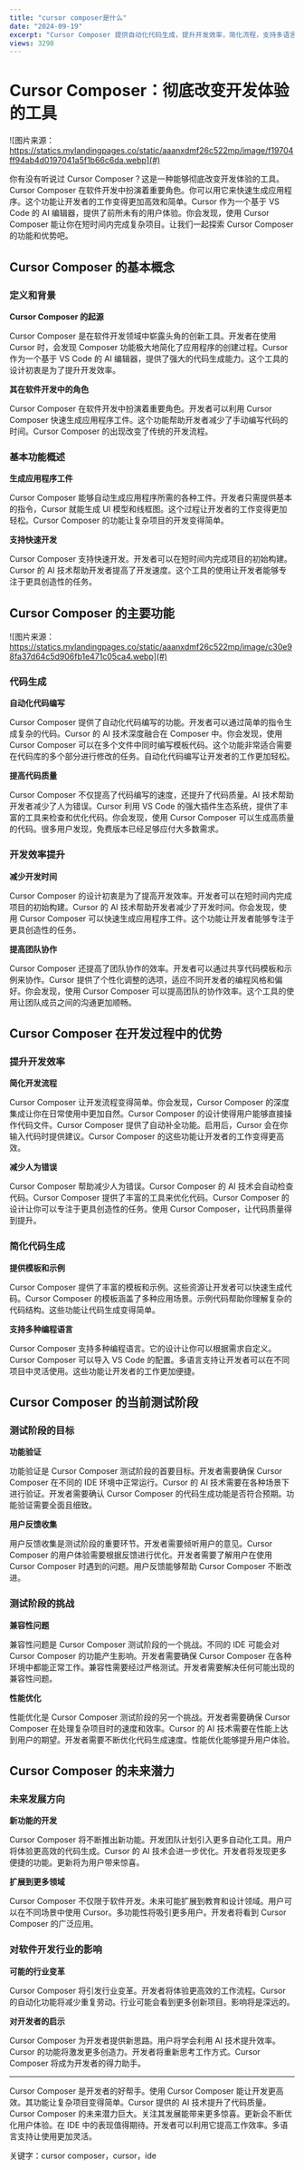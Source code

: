 ```yaml
---
title: "cursor composer是什么"
date: "2024-09-19"
excerpt: "Cursor Composer 提供自动化代码生成，提升开发效率，简化流程，支持多语言，助力软件开发行业变革。"
views: 3298
---
```


# Cursor Composer：彻底改变开发体验的工具

![图片来源：https://statics.mylandingpages.co/static/aaanxdmf26c522mp/image/f19704ff94ab4d0197041a5f1b66c6da.webp](#)

你有没有听说过 Cursor Composer？这是一种能够彻底改变开发体验的工具。Cursor Composer 在软件开发中扮演着重要角色。你可以用它来快速生成应用程序。这个功能让开发者的工作变得更加高效和简单。Cursor 作为一个基于 VS Code 的 AI 编辑器，提供了前所未有的用户体验。你会发现，使用 Cursor Composer 能让你在短时间内完成复杂项目。让我们一起探索 Cursor Composer 的功能和优势吧。

## Cursor Composer 的基本概念

### 定义和背景

**Cursor Composer 的起源**

Cursor Composer 是在软件开发领域中崭露头角的创新工具。开发者在使用 Cursor 时，会发现 Composer 功能极大地简化了应用程序的创建过程。Cursor 作为一个基于 VS Code 的 AI 编辑器，提供了强大的代码生成能力。这个工具的设计初衷是为了提升开发效率。

**其在软件开发中的角色**

Cursor Composer 在软件开发中扮演着重要角色。开发者可以利用 Cursor Composer 快速生成应用程序工件。这个功能帮助开发者减少了手动编写代码的时间。Cursor Composer 的出现改变了传统的开发流程。

### 基本功能概述

**生成应用程序工件**

Cursor Composer 能够自动生成应用程序所需的各种工件。开发者只需提供基本的指令，Cursor 就能生成 UI 模型和线框图。这个过程让开发者的工作变得更加轻松。Cursor Composer 的功能让复杂项目的开发变得简单。

**支持快速开发**

Cursor Composer 支持快速开发。开发者可以在短时间内完成项目的初始构建。Cursor 的 AI 技术帮助开发者提高了开发速度。这个工具的使用让开发者能够专注于更具创造性的任务。

## Cursor Composer 的主要功能

![图片来源：https://statics.mylandingpages.co/static/aaanxdmf26c522mp/image/c30e98fa37d64c5d906fb1e471c05ca4.webp](#)

### 代码生成

**自动化代码编写**

Cursor Composer 提供了自动化代码编写的功能。开发者可以通过简单的指令生成复杂的代码。Cursor 的 AI 技术深度融合在 Composer 中。你会发现，使用 Cursor Composer 可以在多个文件中同时编写模板代码。这个功能非常适合需要在代码库的多个部分进行修改的任务。自动化代码编写让开发者的工作更加轻松。

**提高代码质量**

Cursor Composer 不仅提高了代码编写的速度，还提升了代码质量。AI 技术帮助开发者减少了人为错误。Cursor 利用 VS Code 的强大插件生态系统，提供了丰富的工具来检查和优化代码。你会发现，使用 Cursor Composer 可以生成高质量的代码。很多用户发现，免费版本已经足够应付大多数需求。

### 开发效率提升

**减少开发时间**

Cursor Composer 的设计初衷是为了提高开发效率。开发者可以在短时间内完成项目的初始构建。Cursor 的 AI 技术帮助开发者减少了开发时间。你会发现，使用 Cursor Composer 可以快速生成应用程序工件。这个功能让开发者能够专注于更具创造性的任务。

**提高团队协作**

Cursor Composer 还提高了团队协作的效率。开发者可以通过共享代码模板和示例来协作。Cursor 提供了个性化调整的选项，适应不同开发者的编程风格和偏好。你会发现，使用 Cursor Composer 可以提高团队的协作效率。这个工具的使用让团队成员之间的沟通更加顺畅。

## Cursor Composer 在开发过程中的优势

### 提升开发效率

**简化开发流程**

Cursor Composer 让开发流程变得简单。你会发现，Cursor Composer 的深度集成让你在日常使用中更加自然。Cursor Composer 的设计使得用户能够直接操作代码文件。Cursor Composer 提供了自动补全功能。启用后，Cursor 会在你输入代码时提供建议。Cursor Composer 的这些功能让开发者的工作变得更高效。

**减少人为错误**

Cursor Composer 帮助减少人为错误。Cursor Composer 的 AI 技术会自动检查代码。Cursor Composer 提供了丰富的工具来优化代码。Cursor Composer 的设计让你可以专注于更具创造性的任务。使用 Cursor Composer，让代码质量得到提升。

### 简化代码生成

**提供模板和示例**

Cursor Composer 提供了丰富的模板和示例。这些资源让开发者可以快速生成代码。Cursor Composer 的模板涵盖了多种应用场景。示例代码帮助你理解复杂的代码结构。这些功能让代码生成变得简单。

**支持多种编程语言**

Cursor Composer 支持多种编程语言。它的设计让你可以根据需求自定义。Cursor Composer 可以导入 VS Code 的配置。多语言支持让开发者可以在不同项目中灵活使用。这些功能让开发者的工作更加便捷。

## Cursor Composer 的当前测试阶段

### 测试阶段的目标

**功能验证**

功能验证是 Cursor Composer 测试阶段的首要目标。开发者需要确保 Cursor Composer 在不同的 IDE 环境中正常运行。Cursor 的 AI 技术需要在各种场景下进行验证。开发者需要确认 Cursor Composer 的代码生成功能是否符合预期。功能验证需要全面且细致。

**用户反馈收集**

用户反馈收集是测试阶段的重要环节。开发者需要倾听用户的意见。Cursor Composer 的用户体验需要根据反馈进行优化。开发者需要了解用户在使用 Cursor Composer 时遇到的问题。用户反馈能够帮助 Cursor Composer 不断改进。

### 测试阶段的挑战

**兼容性问题**

兼容性问题是 Cursor Composer 测试阶段的一个挑战。不同的 IDE 可能会对 Cursor Composer 的功能产生影响。开发者需要确保 Cursor Composer 在各种环境中都能正常工作。兼容性需要经过严格测试。开发者需要解决任何可能出现的兼容性问题。

**性能优化**

性能优化是 Cursor Composer 测试阶段的另一个挑战。开发者需要确保 Cursor Composer 在处理复杂项目时的速度和效率。Cursor 的 AI 技术需要在性能上达到用户的期望。开发者需要不断优化代码生成速度。性能优化能够提升用户体验。

## Cursor Composer 的未来潜力

### 未来发展方向

**新功能的开发**

Cursor Composer 将不断推出新功能。开发团队计划引入更多自动化工具。用户将体验更高效的代码生成。Cursor 的 AI 技术会进一步优化。开发者将发现更多便捷的功能。更新将为用户带来惊喜。

**扩展到更多领域**

Cursor Composer 不仅限于软件开发。未来可能扩展到教育和设计领域。用户可以在不同场景中使用 Cursor。多功能性将吸引更多用户。开发者将看到 Cursor Composer 的广泛应用。

### 对软件开发行业的影响

**可能的行业变革**

Cursor Composer 将引发行业变革。开发者将体验更高效的工作流程。Cursor 的自动化功能将减少重复劳动。行业可能会看到更多创新项目。影响将是深远的。

**对开发者的启示**

Cursor Composer 为开发者提供新思路。用户将学会利用 AI 技术提升效率。Cursor 的功能将激发更多创造力。开发者将重新思考工作方式。Cursor Composer 将成为开发者的得力助手。

---

Cursor Composer 是开发者的好帮手。使用 Cursor Composer 能让开发更高效。其功能让复杂项目变得简单。Cursor 提供的 AI 技术提升了代码质量。Cursor Composer 的未来潜力巨大。关注其发展能带来更多惊喜。更新会不断优化用户体验。在 IDE 中的表现值得期待。开发者可以利用它提高工作效率。多语言支持让使用更加灵活。

关键字：cursor composer，cursor，ide